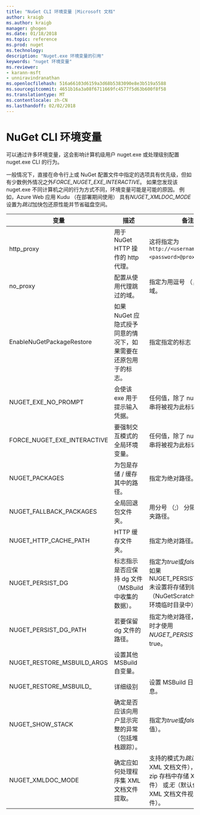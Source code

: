 ```yaml
---
title: "NuGet CLI 环境变量 |Microsoft 文档"
author: kraigb
ms.author: kraigb
manager: ghogen
ms.date: 01/18/2018
ms.topic: reference
ms.prod: nuget
ms.technology: 
description: "Nuget.exe 环境变量的引用"
keywords: "nuget 环境变量"
ms.reviewer:
- karann-msft
- unniravindranathan
ms.openlocfilehash: 516a66103d6159a3d68b5383090e8e3b519a5588
ms.sourcegitcommit: 4651b16a3a08f6711669fc4577f5d63b600f8f58
ms.translationtype: MT
ms.contentlocale: zh-CN
ms.lasthandoff: 02/02/2018
---
```

# <a name="nuget-cli-environment-variables"></a>NuGet CLI 环境变量

可以通过许多环境变量，这会影响计算机级用户 nuget.exe 或处理级别配置 nuget.exe CLI 的行为。

一般情况下，直接在命令行上或 NuGet 配置文件中指定的选项具有优先级，但如有少数例外情况之外*FORCE_NUGET_EXE_INTERACTIVE*。 如果您发现该 nuget.exe 不同计算机之间的行为方式不同，环境变量可能是可能的原因。 例如，Azure Web 应用 Kudu （在部署期间使用） 具有*NUGET_XMLDOC_MODE*设置为*跳过*加快包还原性能并节省磁盘空间。

| 变量 | 描述 | 备注 |
| --- | --- | --- |
| http_proxy | 用于 NuGet HTTP 操作的 http 代理。 | 这将指定为`http://<username>:<password>@proxy.com`。 |
| no_proxy | 配置从使用代理跳过的域。 | 指定为用逗号 （，） 分隔的域。 |
| EnableNuGetPackageRestore | 如果 NuGet 应隐式授予同意的情况下，如果需要在还原包用于的标志。 | 指定指定的标志 | 作为*true*或*1*，未设置视为标志的任何其他值。 |
| NUGET_EXE_NO_PROMPT | 会使该 exe 用于提示输入凭据。| 任何值，除了 null 或空字符串将被视为此标记集/true。 |
FORCE_NUGET_EXE_INTERACTIVE | 要强制交互模式的全局环境变量。 | 任何值，除了 null 或空字符串将被视为此标记集/true。 |
| NUGET_PACKAGES | 为包是存储 / 缓存其中的路径。 | 指定为绝对路径。 |
| NUGET_FALLBACK_PACKAGES | 全局回退包文件夹。 | 用分号 （;） 分隔的绝对文件夹路径。 |
| NUGET_HTTP_CACHE_PATH | HTTP 缓存文件夹。 | 指定为绝对路径。 |
| NUGET_PERSIST_DG | 标志指示是否应保持 dg 文件 （MSBuild 中收集的数据）。 | 指定为*true*或*false* （默认），如果 NUGET_PERSIST_DG_PATH 未设置将存储到临时目录 （NuGetScratch 文件夹当前环境临时目录中）。 |
| NUGET_PERSIST_DG_PATH | 若要保留 dg 文件的路径。 | 指定为绝对路径，此选项是时才使用*NUGET_PERSIST_DG*设置为 true。 |
| NUGET_RESTORE_MSBUILD_ARGS | 设置其他 MSBuild 自变量。 |
| NUGET_RESTORE_MSBUILD_| 详细级别 |设置 MSBuild 日志详细信息。 | 默认值是*quiet* ("/ v: q")。 可能的值*q [uiet]*， *m [最低]*， *n [ormal]*， *d [etailed]*，和*diag [nostic]*。 |
| NUGET_SHOW_STACK | 确定是否应该向用户显示完整的异常 （包括堆栈跟踪）。 | 指定为*true*或*false* （默认值）。 |
| NUGET_XMLDOC_MODE | 确定应如何处理程序集 XML 文档文件提取。 | 支持的模式为*跳过*（不提取 XML 文档文件），*压缩*（作为 zip 存档中存储 XML 文档文件） 或*无*（默认值为，将 XML 文档文件视为常规文件）。 |
